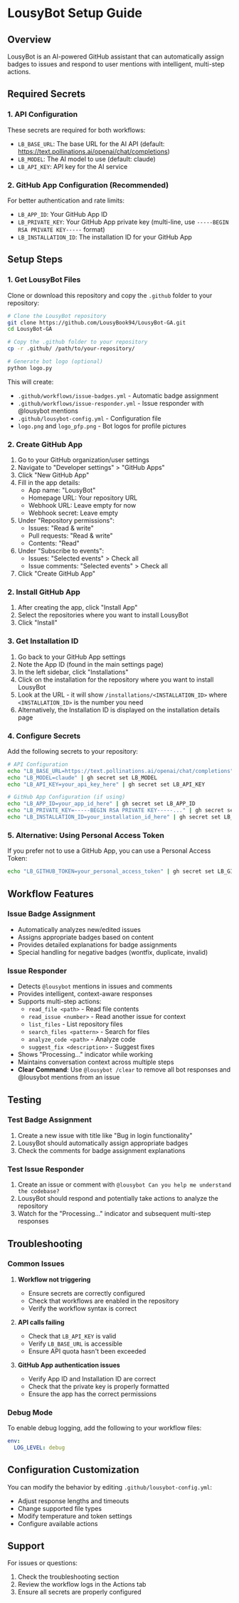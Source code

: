 # LousyBot Setup Guide

## Overview
LousyBot is an AI-powered GitHub assistant that can automatically assign badges to issues and respond to user mentions with intelligent, multi-step actions.

## Required Secrets

### 1. API Configuration
These secrets are required for both workflows:

- `LB_BASE_URL`: The base URL for the AI API (default: https://text.pollinations.ai/openai/chat/completions)
- `LB_MODEL`: The AI model to use (default: claude)
- `LB_API_KEY`: API key for the AI service

### 2. GitHub App Configuration (Recommended)
For better authentication and rate limits:

- `LB_APP_ID`: Your GitHub App ID
- `LB_PRIVATE_KEY`: Your GitHub App private key (multi-line, use `-----BEGIN RSA PRIVATE KEY-----` format)
- `LB_INSTALLATION_ID`: The installation ID for your GitHub App

## Setup Steps

### 1. Get LousyBot Files
Clone or download this repository and copy the `.github` folder to your repository:

```bash
# Clone the LousyBot repository
git clone https://github.com/LousyBook94/LousyBot-GA.git
cd LousyBot-GA

# Copy the .github folder to your repository
cp -r .github/ /path/to/your-repository/

# Generate bot logo (optional)
python logo.py
```

This will create:
- `.github/workflows/issue-badges.yml` - Automatic badge assignment
- `.github/workflows/issue-responder.yml` - Issue responder with @lousybot mentions
- `.github/lousybot-config.yml` - Configuration file
- `logo.png` and `logo_pfp.png` - Bot logos for profile pictures

### 2. Create GitHub App
1. Go to your GitHub organization/user settings
2. Navigate to "Developer settings" > "GitHub Apps"
3. Click "New GitHub App"
4. Fill in the app details:
   - App name: "LousyBot"
   - Homepage URL: Your repository URL
   - Webhook URL: Leave empty for now
   - Webhook secret: Leave empty
5. Under "Repository permissions":
   - Issues: "Read & write"
   - Pull requests: "Read & write"
   - Contents: "Read"
6. Under "Subscribe to events":
   - Issues: "Selected events" > Check all
   - Issue comments: "Selected events" > Check all
7. Click "Create GitHub App"

### 2. Install GitHub App
1. After creating the app, click "Install App"
2. Select the repositories where you want to install LousyBot
3. Click "Install"

### 3. Get Installation ID
1. Go back to your GitHub App settings
2. Note the App ID (found in the main settings page)
3. In the left sidebar, click "Installations"
4. Click on the installation for the repository where you want to install LousyBot
5. Look at the URL - it will show `/installations/<INSTALLATION_ID>` where `<INSTALLATION_ID>` is the number you need
6. Alternatively, the Installation ID is displayed on the installation details page

### 4. Configure Secrets
Add the following secrets to your repository:

```bash
# API Configuration
echo "LB_BASE_URL=https://text.pollinations.ai/openai/chat/completions" | gh secret set LB_BASE_URL
echo "LB_MODEL=claude" | gh secret set LB_MODEL
echo "LB_API_KEY=your_api_key_here" | gh secret set LB_API_KEY

# GitHub App Configuration (if using)
echo "LB_APP_ID=your_app_id_here" | gh secret set LB_APP_ID
echo "LB_PRIVATE_KEY=-----BEGIN RSA PRIVATE KEY-----..." | gh secret set LB_PRIVATE_KEY
echo "LB_INSTALLATION_ID=your_installation_id_here" | gh secret set LB_INSTALLATION_ID
```

### 5. Alternative: Using Personal Access Token
If you prefer not to use a GitHub App, you can use a Personal Access Token:

```bash
echo "LB_GITHUB_TOKEN=your_personal_access_token" | gh secret set LB_GITHUB_TOKEN
```

## Workflow Features

### Issue Badge Assignment
- Automatically analyzes new/edited issues
- Assigns appropriate badges based on content
- Provides detailed explanations for badge assignments
- Special handling for negative badges (wontfix, duplicate, invalid)

### Issue Responder
- Detects `@lousybot` mentions in issues and comments
- Provides intelligent, context-aware responses
- Supports multi-step actions:
  - `read_file <path>` - Read file contents
  - `read_issue <number>` - Read another issue for context
  - `list_files` - List repository files
  - `search_files <pattern>` - Search for files
  - `analyze_code <path>` - Analyze code
  - `suggest_fix <description>` - Suggest fixes
- Shows "Processing..." indicator while working
- Maintains conversation context across multiple steps
- **Clear Command**: Use `@lousybot /clear` to remove all bot responses and @lousybot mentions from an issue

## Testing

### Test Badge Assignment
1. Create a new issue with title like "Bug in login functionality"
2. LousyBot should automatically assign appropriate badges
3. Check the comments for badge assignment explanations

### Test Issue Responder
1. Create an issue or comment with `@lousybot Can you help me understand the codebase?`
2. LousyBot should respond and potentially take actions to analyze the repository
3. Watch for the "Processing..." indicator and subsequent multi-step responses

## Troubleshooting

### Common Issues

1. **Workflow not triggering**
   - Ensure secrets are correctly configured
   - Check that workflows are enabled in the repository
   - Verify the workflow syntax is correct

2. **API calls failing**
   - Check that `LB_API_KEY` is valid
   - Verify `LB_BASE_URL` is accessible
   - Ensure API quota hasn't been exceeded

3. **GitHub App authentication issues**
   - Verify App ID and Installation ID are correct
   - Check that the private key is properly formatted
   - Ensure the app has the correct permissions

### Debug Mode
To enable debug logging, add the following to your workflow files:

```yaml
env:
  LOG_LEVEL: debug
```

## Configuration Customization

You can modify the behavior by editing `.github/lousybot-config.yml`:

- Adjust response lengths and timeouts
- Change supported file types
- Modify temperature and token settings
- Configure available actions

## Support

For issues or questions:
1. Check the troubleshooting section
2. Review the workflow logs in the Actions tab
3. Ensure all secrets are properly configured